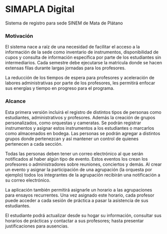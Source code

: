 # SIMAPLA Digital
Sistema de registro para sede SINEM de Mata de Plátano

### Motivación
El sistema nace a raíz de una necesidad de facilitar el acceso a la información de la sede como inventario de instrumentos, disponibilidad de cupos y consulta de información específica por parte de los estudiantes sin intermediarios. Cada semestre debe ejecutarse la matrícula donde se hacen extensas filas durante largas jornadas para los profesores.

La reducción de los tiempos de espera para profesores y aceleración de labores administrativas por parte de los profesores, les permitirá enfocar sus energías y tiempo en progreso para el programa.

### Alcance
Esta primera versión incluirá el registro de distintos tipos de personas como estudiantes, administrativos y profesores. Además la creación de grupos personalizados, como orquestas y cameratas. Se podrán registrar instrumentos y asignar estos instrumentos a los estudiantes o marcarlos como almacenados en bodega. Las personas se podrán agregar a distintos grupos donde pertenezcan y así mantener un control de quienes pertenecen a cada sección. 

Todas las personas deben tener un correo electrónico al que serán notificados al haber algún tipo de evento. Estos eventos los crean los profesores o administradores sobre reuniones, conciertos y demás. Al crear un evento y asignar la participación de una agrupación (la orquesta por ejemplo) todos los integrantes de la agrupación recibirán una notificación a su correo electrónico.

La aplicación también permitirá asignarle un horario a las agrupaciones para ensayos recurrentes. Una vez asignado este horario, cada profesor puede acceder a cada sesión de práctica a pasar la asistencia de sus estudiantes.

El estudiante podrá actualizar desde su hogar su información, consultar sus horarios de prácticas y contactar a sus profesores; hasta presentar justificaciones para ausencias.
